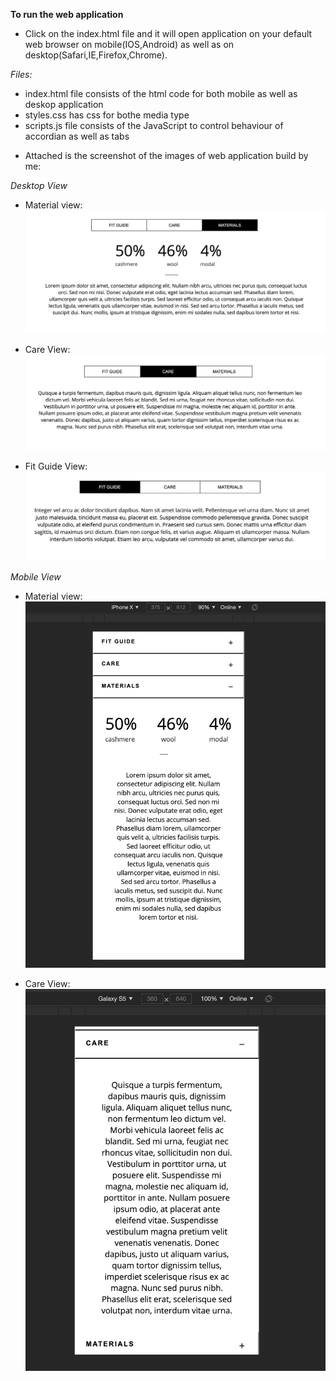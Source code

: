 **To run the web application**

- Click on the index.html file and it will open application on your default web browser on mobile(IOS,Android) as well as on desktop(Safari,IE,Firefox,Chrome).

*Files:*
- index.html file consists of the html code for both mobile as well as deskop application
- styles.css has css for bothe media type
- scripts.js file consists of the JavaScript to control behaviour of accordian as well as tabs

* Attached is the screenshot of the images of web application build by me:

*Desktop View*

- Material view:
![MaterialView](./Solution_Screenshots/Desktop_View/Materialview.png)

- Care View:
![CareView](./Solution_Screenshots/Desktop_View/Careview.png)

- Fit Guide View:
![FitGuideView](./Solution_Screenshots/Desktop_View/Fitguideview.png)

*Mobile View*

- Material view:
![MaterialView](./Solution_Screenshots/Mobile_View/MaterialView.png)

- Care View:
![CareView](./Solution_Screenshots/Mobile_View/CareView.png)


